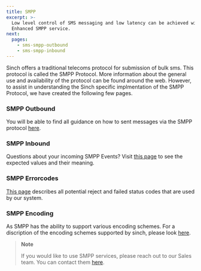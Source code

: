 ```yaml
---
title: SMPP
excerpt: >-
  Low level control of SMS messaging and low latency can be achieved with the Sinch
  Enhanced SMPP service. 
next:
  pages:
    - sms-smpp-outbound
    - sms-smpp-inbound
---
```


Sinch offers a traditional telecoms protocol for submission of bulk sms. This protocol is called the SMPP Protocol. More information about the general use and availability of the protocol can be found around the web. However, to assist in understanding the Sinch specific implmentation of the SMPP Protocol, we have created the following few pages. 

### SMPP Outbound
You will be able to find all guidance on how to sent messages via the SMPP protocol [here](https://developers.sinch.com/docs/sms-smpp-outbound).

### SMPP Inbound
Questions about your incoming SMPP Events? Visit [this page](https://developers.sinch.com/docs/sms-smpp-inbound) to see the expected values and their meaning.

### SMPP Errorcodes
[This page](https://developers.sinch.com/docs/sms-smpp-error-specification) describes all potential reject and failed status codes that are used by our system.

### SMPP Encoding 
As SMPP has the ability to support various encoding schemes. For a discription of the encoding schemes supported by sinch, please look [here](https://developers.sinch.com/docs/sms-smpp-encoding).


> **Note**    
>
> If you would like to use SMPP services, please reach out to our Sales team. You can contact them [here](https://www.sinch.com/contact-us/).

